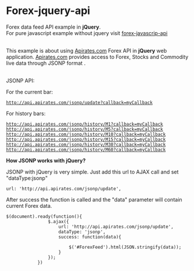 Forex-jquery-api
==============================

Forex data feed API example in <strong>jQuery</strong>. 
<br/>For pure javascript example without jquery visit <a href="https://github.com/OndrejKuchta/forex-javascript-api">forex-javascrip-api</a>

<br/>This example is about using <a href="http://apirates.com/">Apirates.com</a> Forex API in <strong>jQuery</strong> web application.
<a href="http://apirates.com/">Apirates.com</a> provides access to Forex, Stocks and Commodity live data through JSONP format .

<br/>JSONP API:

For the current bar:

<code><a href="http://api.apirates.com/jsonp/update?callback=myCallback">http://api.apirates.com/jsonp/update?callback=myCallback</a></code>

For history bars:

<code><a href="http://api.apirates.com/jsonp/history/M1?callback=myCallback">http://api.apirates.com/jsonp/history/M1?callback=myCallback</a></code>
<code><a href="http://api.apirates.com/jsonp/history/M5?callback=myCallback">http://api.apirates.com/jsonp/history/M5?callback=myCallback</a></code>
<code><a href="http://api.apirates.com/jsonp/history/M10?callback=myCallback">http://api.apirates.com/jsonp/history/M10?callback=myCallback</a></code>
<code><a href="http://api.apirates.com/jsonp/history/M15?callback=myCallback">http://api.apirates.com/jsonp/history/M15?callback=myCallback</a></code>
<code><a href="http://api.apirates.com/jsonp/history/M30?callback=myCallback">http://api.apirates.com/jsonp/history/M30?callback=myCallback</a></code>
<code><a href="http://api.apirates.com/jsonp/history/M60?callback=myCallback">http://api.apirates.com/jsonp/history/M60?callback=myCallback</a></code>


<strong>How JSONP works with jQuery?</strong>

JSONP with jQuery is very simple. Just add this url to AJAX call and set "dataType:jsonp"
```
url: 'http://api.apirates.com/jsonp/update',
```

After success the function is called and the "data" parameter will contain current Forex data.
```
$(document).ready(function(){
                $.ajax({
                    url: 'http://api.apirates.com/jsonp/update',
                    dataType: 'jsonp',
                    success: function(data){
                        
                        $('#ForexFeed').html(JSON.stringify(data));
                    }
                });
            })
```




